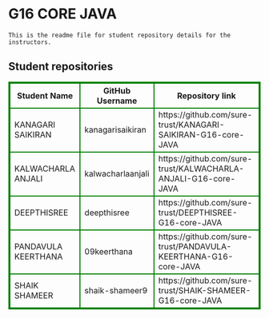 # G16 CORE JAVA
    This is the readme file for student repository details for the instructors.
## Student repositories 
<table style="border : 2px solid green; width:100%;">
<tr >
<th style="border : 2px solid green;">Student Name</th>
<th style="border : 2px solid green;">GitHub Username</th>
<th style="border : 2px solid green;">Repository link</th>
</tr>
<tr style="border : 2px solid green;">
<td style="border : 2px solid green;">KANAGARI SAIKIRAN</td> 

<td style="border : 2px solid green;">kanagarisaikiran</td> 

<td style="border : 2px solid green;">https://github.com/sure-trust/KANAGARI-SAIKIRAN-G16-core-JAVA</td> 
</tr>

<tr style="border : 2px solid green;">
<td style="border : 2px solid green;">KALWACHARLA ANJALI</td> 

<td style="border : 2px solid green;">kalwacharlaanjali</td> 

<td style="border : 2px solid green;">https://github.com/sure-trust/KALWACHARLA-ANJALI-G16-core-JAVA</td> 
</tr>

<tr style="border : 2px solid green;">
<td style="border : 2px solid green;">DEEPTHISREE</td> 

<td style="border : 2px solid green;">deepthisree</td> 

<td style="border : 2px solid green;">https://github.com/sure-trust/DEEPTHISREE-G16-core-JAVA</td> 
</tr>

<tr style="border : 2px solid green;">
<td style="border : 2px solid green;">PANDAVULA KEERTHANA</td> 

<td style="border : 2px solid green;">09keerthana</td> 

<td style="border : 2px solid green;">https://github.com/sure-trust/PANDAVULA-KEERTHANA-G16-core-JAVA</td> 
</tr>

<tr style="border : 2px solid green;">
<td style="border : 2px solid green;">SHAIK SHAMEER</td> 

<td style="border : 2px solid green;">shaik-shameer9</td> 

<td style="border : 2px solid green;">https://github.com/sure-trust/SHAIK-SHAMEER-G16-core-JAVA</td> 
</tr>
